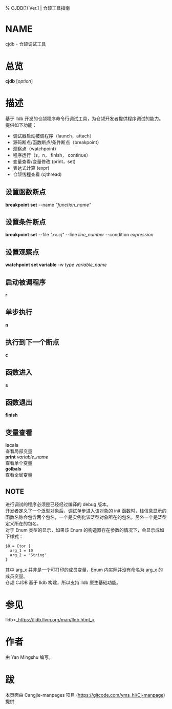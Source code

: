 % CJDB(1) Ver.1 | 仓颉工具指南

# NAME
cjdb - 仓颉调试工具

# 总览
**cjdb** \[_option_]   

# 描述
基于 lldb 开发的仓颉程序命令行调试工具，为仓颉开发者提供程序调试的能力。   
提供如下功能：    

- 调试器启动被调程序（launch，attach）   
- 源码断点/函数断点/条件断点（breakpoint）   
- 观察点（watchpoint）      
- 程序运行（s，n， finish， continue）     
- 变量查看/变量修改 (print，set)   
- 表达式计算 (expr)   
- 仓颉线程查看 (cjthread)    

## 设置函数断点
**breakpoint** **set** --name *\"function_name\"*

## 设置条件断点
**breakpoint** **set** --file *"xx.cj"* --line *line_number* --condition *expression*

## 设置观察点
**watchpoint set variable** -w *type* *variable_name*

## 启动被调程序
**r**

## 单步执行
**n**

## 执行到下一个断点
**c**

## 函数进入
**s**

## 函数退出
**finish**

## 变量查看
**locals**   
查看局部变量     
**print** *variable_name*    
查看单个变量    
**golbals**     
查看全局变量

## NOTE
进行调试的程序必须是已经经过编译的 debug 版本。   
开发者定义了一个泛型对象后，调试单步进入该对象的 init 函数时，栈信息显示的函数名称会包含两个包名，一个是实例化该泛型对象所在的包名，另外一个是泛型定义所在的包名。   
对于 Enum 类型的显示，如果该 Enum 的构造器存在参数的情况下，会显示成如下样式：
```
$0 = Ctor {
  arg_1 = 10
  arg_2 = "String"
}
```
其中 arg_x 并非是一个可打印的成员变量，Enum 内实际并没有命名为 arg_x 的成员变量。   
仓颉 CJDB 基于 lldb 构建，所以支持 lldb 原生基础功能。    

# 参见
lldb<_https://lldb.llvm.org/man/lldb.html_>

# 作者
由 Yan Mingshu 编写。

# 跋
本页面由 Cangjie-manpages 项目 (https://gitcode.com/yms_hi/Cj-manpage) 提供